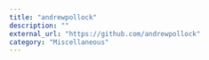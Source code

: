 ```yaml
---
title: "andrewpollock"
description: ""
external_url: "https://github.com/andrewpollock"
category: "Miscellaneous"
---
```

